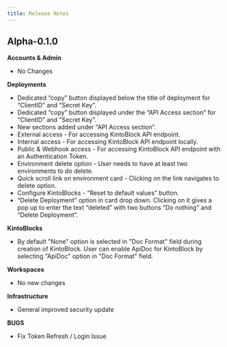 ```yaml
---
title: Release Notes
---
```


## Alpha-0.1.0

**Accounts & Admin**

* No Changes

**Deployments**

* Dedicated “copy” button displayed below the title of deployment for “ClientID” and “Secret Key”.
* Dedicated “copy” button displayed under the “API Access section”  for “ClientID” and “Secret Key”.
* New sections added under “API Access section”. 
* External access - For accessing KintoBlock API endpoint.
* Internal access - For accessing KintoBlock API endpoint locally.
* Public & Webhook access - For accessing KintoBlock API endpoint with an Authentication Token.
* Environment delete option - User needs to have at least two environments to do delete.
* Quick scroll link on environment card  - Clicking on the link navigates to delete option.
* Configure KintoBlocks - “Reset to default values” button. 
* “Delete Deployment” option in card drop down. Clicking on it gives a pop up to enter the text “deleted” with two buttons “Do nothing” and “Delete Deployment”.

**KintoBlocks**

* By default "None" option is selected in "Doc Format" field during creation of KintoBlock. User can enable ApiDoc for KintoBlock by selecting "ApiDoc" option in "Doc Format" field.

**Workspaces**

* No new changes

**Infrastructure**

* General improved security update

**BUGS**

* Fix Token Refresh / Login Issue
